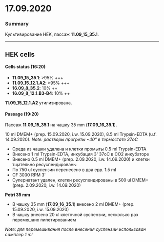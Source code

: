 17.09.2020
==========

### Summary 
Культивирование HEK, пассаж **11.09_15_35.1**.

---

## HEK cells
#### Cells status (16:20)
- **11.09_15_35.1**: >95% +++
- **11.09_15_12.1.A2**: >95% +++
- **16.09_8_35.2**: 10% ++
- **16.09_8_12.1.B3-B4**: 10% ++

**11.09_15_12.1.A2** утилизирована.

#### Passage (19:20)
Пассаж **11.09_15_35.1** на чашку 35 mm (**17.09_16_35.1**).

10 ml DMEM+ (prep. 15.09.2020, i.w. 15.09.2020), 8.5 ml Trypsin-EDTA (u.f. 14.09.2020).
*Note: растворы прогреты \~40" в термостате 37oC*

- Среда из чашки удалена и клетки промыты 0.5 ml Trypsin-EDTA
- Внесено 1 ml Trypsin-EDTA, инкубация 3' 37oC в CO2 инкубаторе
- Внесено 0.5 ml DMEM+ (prep. 2.09.2020, i.w. 14.09.2020) и клетки тщательно ресуспендированы
- По 750 ul суспензии перенесено в два epp. 1.5 ml
- CF 3000 RPM 3'
- Супернатант удален, клетки ресуспендированы в 500 ul DMEM+ (prep. 2.09.2020, i.w. 14.09.2020)

**Petri 35 mm**
- В чашку 35 mm (**17.09_16_35.1**) внесено 2 ml DMEM+ (prep. 15.09.2020, i.w. 15.09.2020)
- В чашку внесено 20 ul клеточной суспензии, несколько раз перемешано пипетированием 

*Note: для перемешивания после внесения суспензии использован самплер 1 ml*